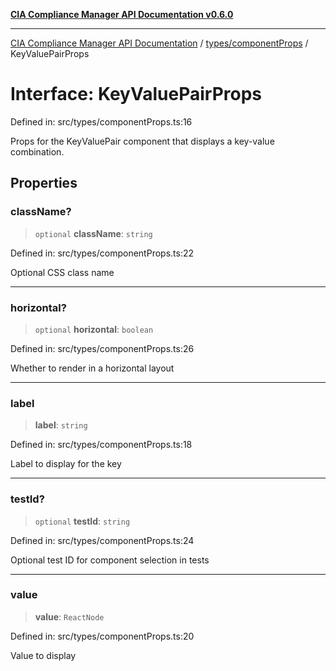 [**CIA Compliance Manager API Documentation v0.6.0**](../../../README.md)

***

[CIA Compliance Manager API Documentation](../../../modules.md) / [types/componentProps](../README.md) / KeyValuePairProps

# Interface: KeyValuePairProps

Defined in: src/types/componentProps.ts:16

Props for the KeyValuePair component that displays a key-value combination.

## Properties

### className?

> `optional` **className**: `string`

Defined in: src/types/componentProps.ts:22

Optional CSS class name

***

### horizontal?

> `optional` **horizontal**: `boolean`

Defined in: src/types/componentProps.ts:26

Whether to render in a horizontal layout

***

### label

> **label**: `string`

Defined in: src/types/componentProps.ts:18

Label to display for the key

***

### testId?

> `optional` **testId**: `string`

Defined in: src/types/componentProps.ts:24

Optional test ID for component selection in tests

***

### value

> **value**: `ReactNode`

Defined in: src/types/componentProps.ts:20

Value to display
